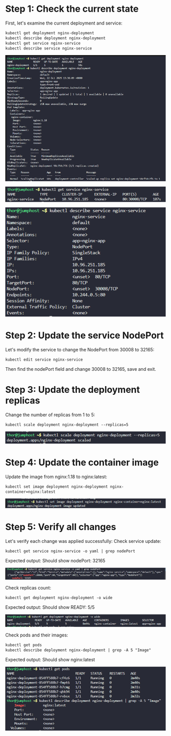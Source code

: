 # Step 1: Check the current state

First, let's examine the current deployment and service:
```
kubectl get deployment nginx-deployment
kubectl describe deployment nginx-deployment
kubectl get service nginx-service
kubectl describe service nginx-service
```

![alt text](image.png)

![alt text](image-1.png)

![alt text](image-2.png)

# Step 2: Update the service NodePort

Let's modify the service to change the NodePort from 30008 to 32165:
```
kubectl edit service nginx-service
```

Then find the nodePort field and change 30008 to 32165, save and exit.

# Step 3: Update the deployment replicas

Change the number of replicas from 1 to 5:
```
kubectl scale deployment nginx-deployment --replicas=5
```

![alt text](image-3.png)

# Step 4: Update the container image

Update the image from nginx:1.18 to nginx:latest:
```
kubectl set image deployment nginx-deployment nginx-container=nginx:latest
```

![alt text](image-4.png)

# Step 5: Verify all changes

Let's verify each change was applied successfully:
Check service update:
```
kubectl get service nginx-service -o yaml | grep nodePort
```

Expected output: Should show nodePort: 32165

![alt text](image-5.png)

Check replicas count:
```
kubectl get deployment nginx-deployment -o wide
```

Expected output: Should show READY: 5/5

![alt text](image-6.png)

Check pods and their images:
```
kubectl get pods
kubectl describe deployment nginx-deployment | grep -A 5 "Image"
```


Expected output: Should show nginx:latest

![alt text](image-7.png)